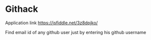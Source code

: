 # Githack
Application link
https://jsfiddle.net/3z8dpjko/

Find email id of any github user just by entering his github username 
